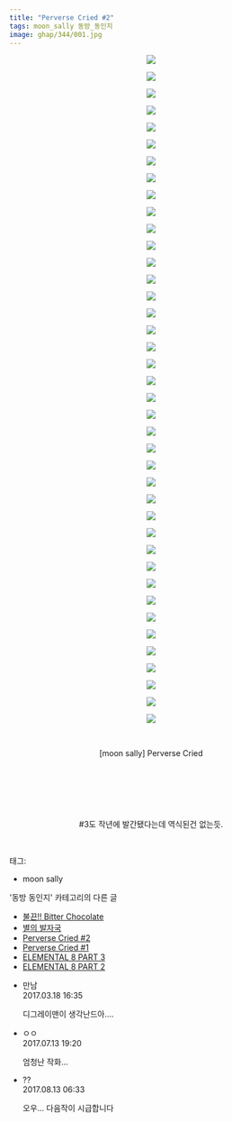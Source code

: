 ```yaml
---
title: "Perverse Cried #2"
tags: moon_sally 동방_동인지
image: ghap/344/001.jpg
---
```

<div class="article">
<p style="text-align: center; clear: none; float: none;"><img src="{{ site.nasurl }}/ghap/344/001.jpg"/></p>
<p style="text-align: center; clear: none; float: none;"><img src="{{ site.nasurl }}/ghap/344/002.jpg"/></p>
<p style="text-align: center; clear: none; float: none;"><img src="{{ site.nasurl }}/ghap/344/003.jpg"/></p>
<p style="text-align: center; clear: none; float: none;"><img src="{{ site.nasurl }}/ghap/344/004.jpg"/></p>
<p style="text-align: center; clear: none; float: none;"><img src="{{ site.nasurl }}/ghap/344/005.jpg"/></p>
<p style="text-align: center; clear: none; float: none;"><img src="{{ site.nasurl }}/ghap/344/006.jpg"/></p>
<p style="text-align: center; clear: none; float: none;"><img src="{{ site.nasurl }}/ghap/344/007.jpg"/></p>
<p style="text-align: center; clear: none; float: none;"><img src="{{ site.nasurl }}/ghap/344/008.jpg"/></p>
<p style="text-align: center; clear: none; float: none;"><img src="{{ site.nasurl }}/ghap/344/009.jpg"/></p>
<p style="text-align: center; clear: none; float: none;"><img src="{{ site.nasurl }}/ghap/344/010.jpg"/></p>
<p style="text-align: center; clear: none; float: none;"><img src="{{ site.nasurl }}/ghap/344/011.jpg"/></p>
<p style="text-align: center; clear: none; float: none;"><img src="{{ site.nasurl }}/ghap/344/012.jpg"/></p>
<p style="text-align: center; clear: none; float: none;"><img src="{{ site.nasurl }}/ghap/344/013.jpg"/></p>
<p style="text-align: center; clear: none; float: none;"><img src="{{ site.nasurl }}/ghap/344/014.jpg"/></p>
<p style="text-align: center; clear: none; float: none;"><img src="{{ site.nasurl }}/ghap/344/015.jpg"/></p>
<p style="text-align: center; clear: none; float: none;"><img src="{{ site.nasurl }}/ghap/344/016.jpg"/></p>
<p style="text-align: center; clear: none; float: none;"><img src="{{ site.nasurl }}/ghap/344/017.jpg"/></p>
<p style="text-align: center; clear: none; float: none;"><img src="{{ site.nasurl }}/ghap/344/018.jpg"/></p>
<p style="text-align: center; clear: none; float: none;"><img src="{{ site.nasurl }}/ghap/344/019.jpg"/></p>
<p style="text-align: center; clear: none; float: none;"><img src="{{ site.nasurl }}/ghap/344/020.jpg"/></p>
<p style="text-align: center; clear: none; float: none;"><img src="{{ site.nasurl }}/ghap/344/021.jpg"/></p>
<p style="text-align: center; clear: none; float: none;"><img src="{{ site.nasurl }}/ghap/344/022.jpg"/></p>
<p style="text-align: center; clear: none; float: none;"><img src="{{ site.nasurl }}/ghap/344/023.jpg"/></p>
<p style="text-align: center; clear: none; float: none;"><img src="{{ site.nasurl }}/ghap/344/024.jpg"/></p>
<p style="text-align: center; clear: none; float: none;"><img src="{{ site.nasurl }}/ghap/344/025.jpg"/></p>
<p style="text-align: center; clear: none; float: none;"><img src="{{ site.nasurl }}/ghap/344/026.jpg"/></p>
<p style="text-align: center; clear: none; float: none;"><img src="{{ site.nasurl }}/ghap/344/027.jpg"/></p>
<p style="text-align: center; clear: none; float: none;"><img src="{{ site.nasurl }}/ghap/344/028.jpg"/></p>
<p style="text-align: center; clear: none; float: none;"><img src="{{ site.nasurl }}/ghap/344/029.jpg"/></p>
<p style="text-align: center; clear: none; float: none;"><img src="{{ site.nasurl }}/ghap/344/030.jpg"/></p>
<p style="text-align: center; clear: none; float: none;"><img src="{{ site.nasurl }}/ghap/344/031.jpg"/></p>
<p style="text-align: center; clear: none; float: none;"><img src="{{ site.nasurl }}/ghap/344/032.jpg"/></p>
<p style="text-align: center; clear: none; float: none;"><img src="{{ site.nasurl }}/ghap/344/033.jpg"/></p>
<p style="text-align: center; clear: none; float: none;"><img src="{{ site.nasurl }}/ghap/344/034.jpg"/></p>
<p style="text-align: center; clear: none; float: none;"><img src="{{ site.nasurl }}/ghap/344/035.jpg"/></p>
<p style="text-align: center; clear: none; float: none;"><img src="{{ site.nasurl }}/ghap/344/036.jpg"/></p>
<p style="text-align: center; clear: none; float: none;"><img src="{{ site.nasurl }}/ghap/344/037.jpg"/></p>
<p style="text-align: center; clear: none; float: none;"><img src="{{ site.nasurl }}/ghap/344/038.jpg"/></p>
<p style="text-align: center; clear: none; float: none;"><img src="{{ site.nasurl }}/ghap/344/039.jpg"/></p>
<p style="text-align: center; clear: none; float: none;"><img src="{{ site.nasurl }}/ghap/344/040.jpg"/></p>
<p style="text-align: center; clear: none; float: none;"><br/></p>
<p style="text-align: center; clear: none; float: none;">[moon sally] Perverse Cried</p>
<p style="text-align: center; clear: none; float: none;"><br/></p>
<p style="text-align: center; clear: none; float: none;"><br/></p>
<p style="text-align: center; clear: none; float: none;"><br/></p>
<p style="text-align: center; clear: none; float: none;">#3도 작년에 발간됐다는데 역식된건 없는듯.</p>
<p><br/></p>
</div><div class="tagTrail">
<p>태그: </p>
<ul>
<li>moon sally</li>
</ul>
</div><div class="another">
<p>'동방 동인지' 카테고리의 다른 글</p>
<ul>
<li><a href="/2016-06-20-ghap_346">불끈!! Bitter Chocolate</a></li>
<li><a href="/2016-06-20-ghap_345">별의 발자국</a></li>
<li><a href="/2016-06-20-ghap_344">Perverse Cried #2</a></li>
<li><a href="/2016-06-20-ghap_343">Perverse Cried #1</a></li>
<li><a href="/2016-06-20-ghap_340">ELEMENTAL 8 PART 3</a></li>
<li><a href="/2016-06-20-ghap_339">ELEMENTAL 8 PART 2</a></li>
</ul>
</div><div class="cb_module cb_fluid">
<div class="cb_wrt cb_profile">
<div class="comment">
<ul>
<li class="cb_thumb_off" id="comment14942515">
<div class="cb_comment_area">
<div class="cb_info_area">
<div class="cb_section">
<span class="cb_nick_name">만남</span>
</div>
<div class="cb_section">
<span class="cb_date">2017.03.18 16:35 </span>
</div>
</div>
<div class="cb_dsc_comment">
<p class="cb_dsc">
											디그레이맨이  생각난드아....
										</p>
</div>
</div></li>
<li class="cb_thumb_off" id="comment15035273">
<div class="cb_comment_area">
<div class="cb_info_area">
<div class="cb_section">
<span class="cb_nick_name">ㅇㅇ</span>
</div>
<div class="cb_section">
<span class="cb_date">2017.07.13 19:20 </span>
</div>
</div>
<div class="cb_dsc_comment">
<p class="cb_dsc">
											엄청난 작화...
										</p>
</div>
</div></li>
<li class="cb_thumb_off" id="comment15058180">
<div class="cb_comment_area">
<div class="cb_info_area">
<div class="cb_section">
<span class="cb_nick_name">??</span>
</div>
<div class="cb_section">
<span class="cb_date">2017.08.13 06:33 </span>
</div>
</div>
<div class="cb_dsc_comment">
<p class="cb_dsc">
											오우... 다음작이 시급합니다
										</p>
</div>
</div></li>
</ul>
</div>
</div><!-- commentList close -->
</div>